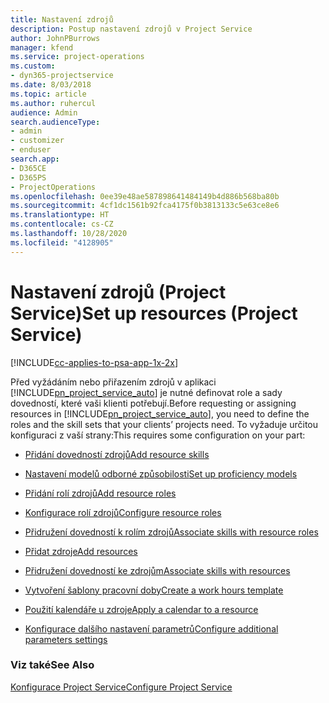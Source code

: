 ```yaml
---
title: Nastavení zdrojů
description: Postup nastavení zdrojů v Project Service
author: JohnPBurrows
manager: kfend
ms.service: project-operations
ms.custom:
- dyn365-projectservice
ms.date: 8/03/2018
ms.topic: article
ms.author: ruhercul
audience: Admin
search.audienceType:
- admin
- customizer
- enduser
search.app:
- D365CE
- D365PS
- ProjectOperations
ms.openlocfilehash: 0ee39e48ae587898641484149b4d886b568ba80b
ms.sourcegitcommit: 4cf1dc1561b92fca4175f0b3813133c5e63ce8e6
ms.translationtype: HT
ms.contentlocale: cs-CZ
ms.lasthandoff: 10/28/2020
ms.locfileid: "4128905"
---
```

# <a name="set-up-resources-project-service"></a><span data-ttu-id="17bf2-103">Nastavení zdrojů (Project Service)</span><span class="sxs-lookup"><span data-stu-id="17bf2-103">Set up resources (Project Service)</span></span>

[!INCLUDE[cc-applies-to-psa-app-1x-2x](../includes/cc-applies-to-psa-app-1x-2x.md)]

<span data-ttu-id="17bf2-104">Před vyžádáním nebo přiřazením zdrojů v aplikaci [!INCLUDE[pn_project_service_auto](../includes/pn-project-service-auto.md)] je nutné definovat role a sady dovedností, které vaši klienti potřebují.</span><span class="sxs-lookup"><span data-stu-id="17bf2-104">Before requesting or assigning resources in [!INCLUDE[pn_project_service_auto](../includes/pn-project-service-auto.md)], you need to define the roles and the skill sets that your clients’ projects need.</span></span> <span data-ttu-id="17bf2-105">To vyžaduje určitou konfiguraci z vaší strany:</span><span class="sxs-lookup"><span data-stu-id="17bf2-105">This requires some configuration on your part:</span></span>  
  
-   [<span data-ttu-id="17bf2-106">Přidání dovedností zdrojů</span><span class="sxs-lookup"><span data-stu-id="17bf2-106">Add resource skills</span></span>](../psa/add-resource-skills.md)  
  
-   [<span data-ttu-id="17bf2-107">Nastavení modelů odborné způsobilosti</span><span class="sxs-lookup"><span data-stu-id="17bf2-107">Set up proficiency models</span></span>](../psa/set-up-proficiency-models.md)  
  
-   [<span data-ttu-id="17bf2-108">Přidání rolí zdrojů</span><span class="sxs-lookup"><span data-stu-id="17bf2-108">Add resource roles</span></span>](../psa/add-resource-roles.md)  
  
-   [<span data-ttu-id="17bf2-109">Konfigurace rolí zdrojů</span><span class="sxs-lookup"><span data-stu-id="17bf2-109">Configure resource roles</span></span>](../psa/configure-resource-roles.md)  
  
-   [<span data-ttu-id="17bf2-110">Přidružení dovedností k rolím zdrojů</span><span class="sxs-lookup"><span data-stu-id="17bf2-110">Associate skills with resource roles</span></span>](../psa/associate-skills-with-resource-roles.md)  
  
-   [<span data-ttu-id="17bf2-111">Přidat zdroje</span><span class="sxs-lookup"><span data-stu-id="17bf2-111">Add resources</span></span>](../psa/add-resources.md)  
  
-   [<span data-ttu-id="17bf2-112">Přidružení dovedností ke zdrojům</span><span class="sxs-lookup"><span data-stu-id="17bf2-112">Associate skills with resources</span></span>](../psa/associate-skills-with-resources.md)  
  
-   [<span data-ttu-id="17bf2-113">Vytvoření šablony pracovní doby</span><span class="sxs-lookup"><span data-stu-id="17bf2-113">Create a work hours template</span></span>](../psa/create-work-hours-template.md)  
  
-   [<span data-ttu-id="17bf2-114">Použití kalendáře u zdroje</span><span class="sxs-lookup"><span data-stu-id="17bf2-114">Apply a calendar to a resource</span></span>](../psa/apply-calendar-resource.md)  
  
-   [<span data-ttu-id="17bf2-115">Konfigurace dalšího nastavení parametrů</span><span class="sxs-lookup"><span data-stu-id="17bf2-115">Configure additional parameters settings</span></span>](../psa/configure-additional-parameters-settings.md)  
  
### <a name="see-also"></a><span data-ttu-id="17bf2-116">Viz také</span><span class="sxs-lookup"><span data-stu-id="17bf2-116">See Also</span></span>  
 [<span data-ttu-id="17bf2-117">Konfigurace Project Service</span><span class="sxs-lookup"><span data-stu-id="17bf2-117">Configure Project Service</span></span>](../psa/configure.md)

